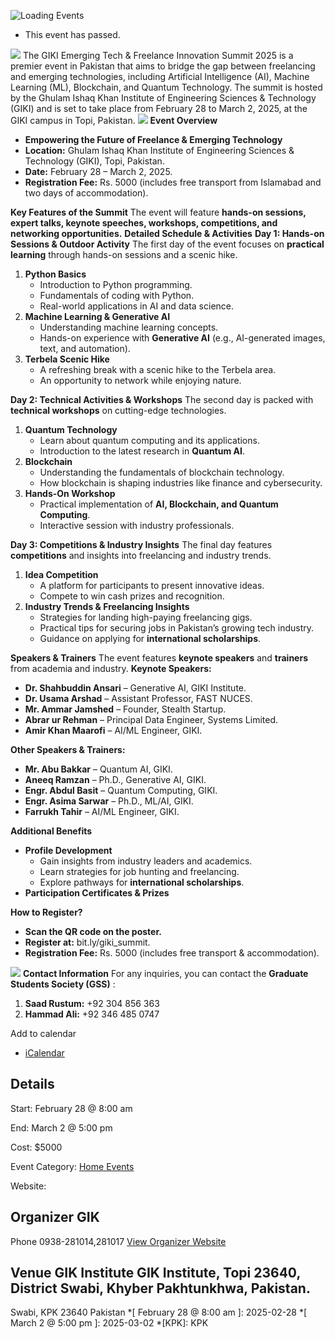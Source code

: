 ![Loading Events](https://giki.edu.pk/event/giki-emerging-tech-freelance-innovation-summit-2025/)
  * This event has passed.


![](https://giki.edu.pk/event/giki-emerging-tech-freelance-innovation-summit-2025/)
The GIKI Emerging Tech & Freelance Innovation Summit 2025 is a premier event in Pakistan that aims to bridge the gap between freelancing and emerging technologies, including Artificial Intelligence (AI), Machine Learning (ML), Blockchain, and Quantum Technology. The summit is hosted by the Ghulam Ishaq Khan Institute of Engineering Sciences & Technology (GIKI) and is set to take place from February 28 to March 2, 2025, at the GIKI campus in Topi, Pakistan.
![](http://giki.edu.pk/wp-content/uploads/2025/02/giki-workshop-212x300.jpg)
**Event Overview**
  * **Empowering the Future of Freelance & Emerging Technology**
  * **Location:** Ghulam Ishaq Khan Institute of Engineering Sciences & Technology (GIKI), Topi, Pakistan.
  * **Date:** February 28 – March 2, 2025.
  * **Registration Fee:** Rs. 5000 (includes free transport from Islamabad and two days of accommodation).


**Key Features of the Summit**
The event will feature **hands-on sessions, expert talks, keynote speeches, workshops, competitions, and networking opportunities.**
**Detailed Schedule & Activities**
**Day 1: Hands-on Sessions & Outdoor Activity**
The first day of the event focuses on **practical learning** through hands-on sessions and a scenic hike.
  1. **Python Basics**
     * Introduction to Python programming.
     * Fundamentals of coding with Python.
     * Real-world applications in AI and data science.
  2. **Machine Learning & Generative AI**
     * Understanding machine learning concepts.
     * Hands-on experience with **Generative AI** (e.g., AI-generated images, text, and automation).
  3. **Terbela Scenic Hike**
     * A refreshing break with a scenic hike to the Terbela area.
     * An opportunity to network while enjoying nature.


**Day 2: Technical Activities & Workshops**
The second day is packed with **technical workshops** on cutting-edge technologies.
  1. **Quantum Technology**
     * Learn about quantum computing and its applications.
     * Introduction to the latest research in **Quantum AI**.
  2. **Blockchain**
     * Understanding the fundamentals of blockchain technology.
     * How blockchain is shaping industries like finance and cybersecurity.
  3. **Hands-On Workshop**
     * Practical implementation of **AI, Blockchain, and Quantum Computing**.
     * Interactive session with industry professionals.


**Day 3: Competitions & Industry Insights**
The final day features **competitions** and insights into freelancing and industry trends.
  1. **Idea Competition**
     * A platform for participants to present innovative ideas.
     * Compete to win cash prizes and recognition.
  2. **Industry Trends & Freelancing Insights**
     * Strategies for landing high-paying freelancing gigs.
     * Practical tips for securing jobs in Pakistan’s growing tech industry.
     * Guidance on applying for **international scholarships**.


**Speakers & Trainers**
The event features **keynote speakers** and **trainers** from academia and industry.
**Keynote Speakers:**
  * **Dr. Shahbuddin Ansari** – Generative AI, GIKI Institute.
  * **Dr. Usama Arshad** – Assistant Professor, FAST NUCES.
  * **Mr. Ammar Jamshed** – Founder, Stealth Startup.
  * **Abrar ur Rehman** – Principal Data Engineer, Systems Limited.
  * **Amir Khan Maarofi** – AI/ML Engineer, GIKI.


**Other Speakers & Trainers:**
  * **Mr. Abu Bakkar** – Quantum AI, GIKI.
  * **Aneeq Ramzan** – Ph.D., Generative AI, GIKI.
  * **Engr. Abdul Basit** – Quantum Computing, GIKI.
  * **Engr. Asima Sarwar** – Ph.D., ML/AI, GIKI.
  * **Farrukh Tahir** – AI/ML Engineer, GIKI.


**Additional Benefits**
  * **Profile Development**
    * Gain insights from industry leaders and academics.
    * Learn strategies for job hunting and freelancing.
    * Explore pathways for **international scholarships**.
  * **Participation Certificates & Prizes**


**How to Register?**
  * **Scan the QR code on the poster.**
  * **Register at:** bit.ly/giki_summit.
  * **Registration Fee:** Rs. 5000 (includes free transport & accommodation).


![](https://giki.edu.pk/event/giki-emerging-tech-freelance-innovation-summit-2025/)
**Contact Information**
For any inquiries, you can contact the **Graduate Students Society (GSS)** :
  1. **Saad Rustum:** +92 304 856 363
  2. **Hammad Ali:** +92 346 485 0747


Add to calendar 
  * [ iCalendar ](webcal://giki.edu.pk/event/giki-emerging-tech-freelance-innovation-summit-2025/?ical=1)


##  Details  

Start: 
     February 28 @ 8:00 am  

End: 
     March 2 @ 5:00 pm  

Cost: 
     $5000  

Event Category:
    [Home Events](https://giki.edu.pk/events/category/home_events/) 

Website: 

## Organizer      GIK  

Phone 
     0938-281014,281017       [View Organizer Website](https://www.giki.edu.pk)
##  Venue       GIK Institute       GIK Institute, Topi 23640, District Swabi, Khyber Pakhtunkhwa, Pakistan.   
Swabi, KPK 23640 Pakistan
  *[ February 28 @ 8:00 am ]: 2025-02-28
  *[ March 2 @ 5:00 pm ]: 2025-03-02
  *[KPK]: KPK
